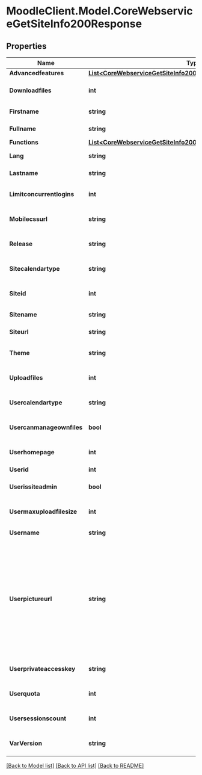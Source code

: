 # MoodleClient.Model.CoreWebserviceGetSiteInfo200Response

## Properties

Name | Type | Description | Notes
------------ | ------------- | ------------- | -------------
**Advancedfeatures** | [**List&lt;CoreWebserviceGetSiteInfo200ResponseAdvancedfeaturesInner&gt;**](CoreWebserviceGetSiteInfo200ResponseAdvancedfeaturesInner.md) |  | [optional] 
**Downloadfiles** | **int** | 1 if users are allowed to download files, 0 if not | [optional] [default to null]
**Firstname** | **string** | first name | [default to "null"]
**Fullname** | **string** | user full name | [default to "null"]
**Functions** | [**List&lt;CoreWebserviceGetSiteInfo200ResponseFunctionsInner&gt;**](CoreWebserviceGetSiteInfo200ResponseFunctionsInner.md) |  | 
**Lang** | **string** | Current language. | [default to "null"]
**Lastname** | **string** | last name | [default to "null"]
**Limitconcurrentlogins** | **int** | Number of concurrent sessions allowed | [optional] [default to null]
**Mobilecssurl** | **string** | Mobile custom CSS theme | [optional] [default to "null"]
**Release** | **string** | Moodle release number | [optional] [default to "null"]
**Sitecalendartype** | **string** | Calendar type set in the site. | [optional] [default to "null"]
**Siteid** | **int** | Site course ID | [optional] [default to null]
**Sitename** | **string** | site name | [default to "null"]
**Siteurl** | **string** | site url | [default to "null"]
**Theme** | **string** | Current theme for the user. | [optional] [default to "null"]
**Uploadfiles** | **int** | 1 if users are allowed to upload files, 0 if not | [optional] [default to null]
**Usercalendartype** | **string** | Calendar typed used by the user. | [optional] [default to "null"]
**Usercanmanageownfiles** | **bool** | true if the user can manage his own files | [optional] [default to null]
**Userhomepage** | **int** | the default home page for the user: 0 for the site home, 1 for dashboard | [optional] [default to null]
**Userid** | **int** | user id | 
**Userissiteadmin** | **bool** | Whether the user is a site admin or not. | [optional] [default to null]
**Usermaxuploadfilesize** | **int** | user max upload file size (bytes). -1 means the user can ignore the upload file size | [optional] [default to null]
**Username** | **string** | username | [default to "null"]
**Userpictureurl** | **string** | the user profile picture.                     Warning: this url is the public URL that only works when forcelogin is set to NO and guestaccess is set to YES.                     In order to retrieve user profile pictures independently of the Moodle config, replace \&quot;pluginfile.php\&quot; by                     \&quot;webservice/pluginfile.php?token&#x3D;WSTOKEN&amp;file&#x3D;\&quot;                     Of course the user can only see profile picture depending                     on his/her permissions. Moreover it is recommended to use HTTPS too. | [default to "null"]
**Userprivateaccesskey** | **string** | Private user access key for fetching files. | [optional] [default to "null"]
**Userquota** | **int** | user quota (bytes). 0 means user can ignore the quota | [optional] [default to null]
**Usersessionscount** | **int** | Number of active sessions for current user.                     Only returned when limitconcurrentlogins is used. | [optional] [default to null]
**VarVersion** | **string** | Moodle version number | [optional] [default to "null"]

[[Back to Model list]](../README.md#documentation-for-models) [[Back to API list]](../README.md#documentation-for-api-endpoints) [[Back to README]](../README.md)

